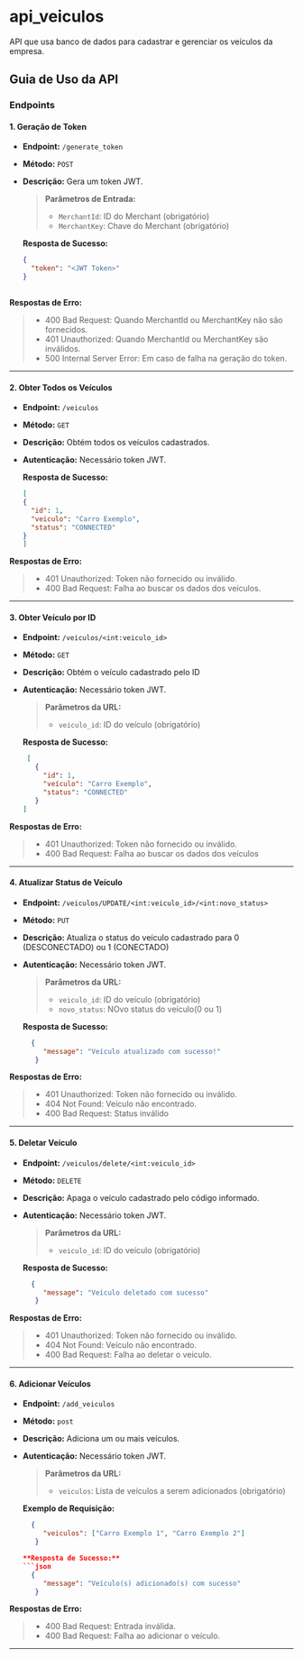 # api_veiculos
API que usa banco de dados para cadastrar e gerenciar os veículos da empresa.

## Guia de Uso da API

### Endpoints

#### 1. Geração de Token
- **Endpoint:** `/generate_token`
- **Método:** `POST`
- **Descrição:** Gera um token JWT.

  > **Parâmetros de Entrada:**
  > - `MerchantId`: ID do Merchant (obrigatório)
  > - `MerchantKey`: Chave do Merchant (obrigatório)

  **Resposta de Sucesso:**
  ```json
  {
    "token": "<JWT Token>"
  }
 
 **Respostas de Erro:**
> - 400 Bad Request: Quando MerchantId ou MerchantKey não são fornecidos.
> - 401 Unauthorized: Quando MerchantId ou MerchantKey são inválidos.
> - 500 Internal Server Error: Em caso de falha na geração do token.

---
#### 2. Obter Todos os Veículos
- **Endpoint:** `/veiculos`
- **Método:** `GET`
- **Descrição:** Obtém todos os veículos cadastrados.
- **Autenticação:** Necessário token JWT.

  **Resposta de Sucesso:**
     ```json
     [
     {
       "id": 1,
       "veiculo": "Carro Exemplo",
       "status": "CONNECTED"
     }
   ]
**Respostas de Erro:**
 > - 401 Unauthorized: Token não fornecido ou inválido.
 > - 400 Bad Request: Falha ao buscar os dados dos veículos.

---
#### 3. Obter Veículo por ID
- **Endpoint:** `/veiculos/<int:veiculo_id>`
- **Método:** `GET`
- **Descrição:** Obtém o veículo cadastrado pelo ID
- **Autenticação:** Necessário token JWT.

   > **Parâmetros da URL:**
   > - `veiculo_id`: ID do veículo (obrigatório)

  **Resposta de Sucesso:**
   ```json
    [
      {
        "id": 1,
        "veículo": "Carro Exemplo",
        "status": "CONNECTED"
      }
  ]
**Respostas de Erro:**
 > - 401 Unauthorized: Token não fornecido ou inválido.
 > - 400 Bad Request: Falha ao buscar os dados dos veículos
----
#### 4. Atualizar Status de Veículo
- **Endpoint:** `/veiculos/UPDATE/<int:veiculo_id>/<int:novo_status>`
- **Método:** `PUT`
- **Descrição:** Atualiza o status do veículo cadastrado para 0 (DESCONECTADO) ou 1 (CONECTADO)
- **Autenticação:** Necessário token JWT.

   > **Parâmetros da URL:**
   > - `veiculo_id`: ID do veículo (obrigatório)
   > - `novo_status`: NOvo status do veículo(0 ou 1)

  **Resposta de Sucesso:**
   ```json
     {
        "message": "Veículo atualizado com sucesso!"
      }
**Respostas de Erro:**
 > - 401 Unauthorized: Token não fornecido ou inválido.
 > - 404 Not Found: Veículo não encontrado.
 > - 400 Bad Request: Status inválido

---
#### 5. Deletar Veículo
- **Endpoint:** `/veiculos/delete/<int:veiculo_id>`
- **Método:** `DELETE`
- **Descrição:** Apaga o veículo cadastrado pelo código informado.
- **Autenticação:** Necessário token JWT.

   > **Parâmetros da URL:**
   > - `veiculo_id`: ID do veículo (obrigatório)
   
  **Resposta de Sucesso:**
   ```json
     {
        "message": "Veículo deletado com sucesso"
      }
**Respostas de Erro:**
 > - 401 Unauthorized: Token não fornecido ou inválido.
 > - 404 Not Found: Veículo não encontrado.
 > - 400 Bad Request: Falha ao deletar o veículo.
---
#### 6. Adicionar Veículos
- **Endpoint:** `/add_veiculos`
- **Método:** `post`
- **Descrição:** Adiciona um ou mais veículos.
- **Autenticação:** Necessário token JWT.

   > **Parâmetros da URL:**
   > - `veiculos`: Lista de veículos a serem adicionados (obrigatório)

  **Exemplo de Requisição:**
   ```json
     {
        "veiculos": ["Carro Exemplo 1", "Carro Exemplo 2"]
      }
  
  **Resposta de Sucesso:**
   ```json
     {
        "message": "Veículo(s) adicionado(s) com sucesso"
      }
**Respostas de Erro:**
 > - 400 Bad Request: Entrada inválida.
 > - 400 Bad Request: Falha ao adicionar o veículo.
---

